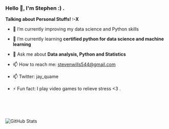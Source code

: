 ### Hello 👋, I'm Stephen :) .


**Talking about Personal Stuffs! :-X**


- 🔭 I’m currently improving my data science and Python skills

- 🌱 I’m currently learning **certified python for data science and machine learning**

- 💬 Ask me about **Data analysis, Python and Statistics**

- 📫 How to reach me: stevenwills544@gmail.com

- 📫 Twitter: jay_quame

- ⚡ Fun fact: I play video games to relieve stress <3 .
</br>

<br></br>
![GitHub Stats](https://github-readme-stats.vercel.app/api?username=Nitroson&theme=radical)
